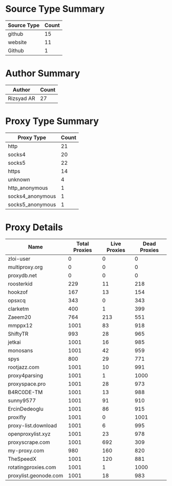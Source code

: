 # Source Type Summary

| Source Type | Count |
|-------------|-------|
| github | 15 |
| website | 11 |
| Github | 1 |


# Author Summary

| Author | Count |
|--------|-------|
| Rizsyad AR | 27 |


# Proxy Type Summary

| Proxy Type | Count |
|------------|-------|
| http | 21 |
| socks4 | 20 |
| socks5 | 22 |
| https | 14 |
| unknown | 4 |
| http_anonymous | 1 |
| socks4_anonymous | 1 |
| socks5_anonymous | 1 |


# Proxy Details

| Name | Total Proxies | Live Proxies | Dead Proxies |
|------|---------------|--------------|---------------|
| zloi-user | 0 | 0 | 0 |
| multiproxy.org | 0 | 0 | 0 |
| proxydb.net | 0 | 0 | 0 |
| roosterkid | 229 | 11 | 218 |
| hookzof | 167 | 13 | 154 |
| opsxcq | 343 | 0 | 343 |
| clarketm | 400 | 1 | 399 |
| Zaeem20 | 764 | 213 | 551 |
| mmppx12 | 1001 | 83 | 918 |
| ShiftyTR | 993 | 28 | 965 |
| jetkai | 1001 | 16 | 985 |
| monosans | 1001 | 42 | 959 |
| spys | 800 | 29 | 771 |
| rootjazz.com | 1001 | 10 | 991 |
| proxy4parsing | 1001 | 1 | 1000 |
| proxyspace.pro | 1001 | 28 | 973 |
| B4RC0DE-TM | 1001 | 13 | 988 |
| sunny9577 | 1001 | 91 | 910 |
| ErcinDedeoglu | 1001 | 86 | 915 |
| proxifly | 1001 | 0 | 1001 |
| proxy-list.download | 1001 | 6 | 995 |
| openproxylist.xyz | 1001 | 23 | 978 |
| proxyscrape.com | 1001 | 692 | 309 |
| my-proxy.com | 980 | 160 | 820 |
| TheSpeedX | 1001 | 120 | 881 |
| rotatingproxies.com | 1001 | 1 | 1000 |
| proxylist.geonode.com | 1001 | 18 | 983 |
